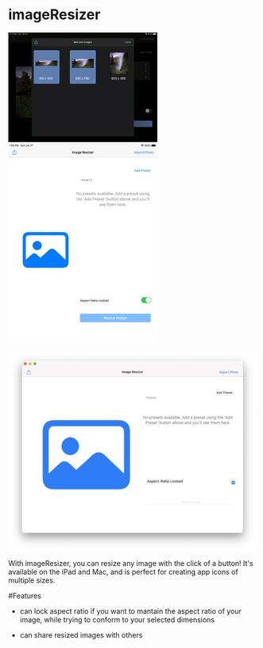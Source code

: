 # imageResizer

<img src = "Images/ipad-dark-landscape.png" width="300" height="220"> <img src = "Images/ipad-light-portrait.png" width="300" height="400"> 

<img src = "Images/mac-light.png" width="500" height="400">

With imageResizer, you can resize any image with the click of a button! It's available on the iPad and Mac, and is perfect for creating app icons of multiple sizes.


#Features

- can lock aspect ratio if you want to mantain the aspect ratio of your image, while trying to conform to your selected dimensions

- can share resized images with others
